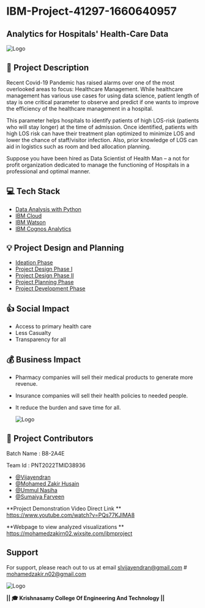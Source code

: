 
# IBM-Project-41297-1660640957


## **Analytics for Hospitals' Health-Care Data**
![Logo](https://cdn.dribbble.com/users/345283/screenshots/1566266/dribble-1.gif) 

## 📝 Project Description
Recent Covid-19 Pandemic has raised alarms over one of the most overlooked areas to focus: Healthcare
Management. While healthcare management has various use cases for using data science, patient length of stay is one critical parameter to observe and predict if one wants to improve the efficiency of the healthcare management in a hospital.

This parameter helps hospitals to identify patients of high LOS-risk (patients who will stay longer) at the time of admission. Once identified, patients with high LOS risk can have their treatment plan optimized to minimize LOS and lower the chance of staff/visitor infection. Also, prior knowledge of LOS can aid in logistics such as room and bed allocation planning.

Suppose you have been hired as Data Scientist of Health Man – a not for profit organization dedicated to manage the functioning of Hospitals in a professional and optimal manner.

## 💻 Tech Stack

 - [Data Analysis with Python](https://en.wikipedia.org/wiki/Data_analysis)
 - [IBM Cloud](https://en.wikipedia.org/wiki/IBM_Cloud)
 - [IBM Watson](https://en.wikipedia.org/wiki/IBM_Watson)
 - [IBM Cognos Analytics](https://en.wikipedia.org/wiki/IBM_Cognos_Analytics)


## 💡 Project Design and Planning
 - [Ideation Phase](https://github.com/IBM-EPBL/IBM-Project-41297-1660640957/tree/main/Project%20Design%20%26%20Planning/1.Ideation%20Phase)
 - [Project Design Phase I](https://github.com/IBM-EPBL/IBM-Project-41297-1660640957/tree/main/Project%20Design%20%26%20Planning/2.Project%20Design%20phase%20I)
 - [Project Design Phase II](https://github.com/IBM-EPBL/IBM-Project-41297-1660640957/blob/main/1.Ideation_phase/2.EmpathyMap.pdf)
 - [Project Planning Phase](https://github.com/IBM-EPBL/IBM-Project-41297-1660640957/tree/main/Project%20Design%20%26%20Planning/4.Project%20Planning)
 - [Project Development Phase](https://github.com/IBM-EPBL/IBM-Project-41297-1660640957/tree/main/Project%20Development%20Phase)

## 👍 Social Impact
 - Access to primary health care
 - Less Casualty
 - Transparency for all

## 💰 Business Impact
 - Pharmacy companies will sell their medical products to generate more revenue.
 - Insurance companies will sell their health policies to needed people.
 - It reduce the burden and save time for all.
   
   ![Logo](https://innovaremedia.com/wp-content/uploads/2019/12/hospital.gif)

## 💫 Project Contributors
Batch Name : B8-2A4E

Team Id : PNT2022TMID38936
- [@Vijayendran](https://www.github.com/VijayendranSL13)
- [@Mohamed Zakir Husain](https://www.github.com/mohamedzakirhusain)
- [@Ummul Nasiha](https://www.github.com/Nasiha19)
- [@Sumaiya Farveen](https://www.github.com/sumaiya2206)


**Project Demonstration Video Direct Link
**
https://www.youtube.com/watch?v=PQs77KJlMA8

**Webpage to view analyzed visualizations 
**
https://mohamedzakirn02.wixsite.com/ibmproject

## Support

For support, please reach out to us at email slvijayendran@gmail.com # mohamedzakir.n02@gmail.com

![Logo](https://media1.giphy.com/media/l3q2FnW3yZRJVZH2g/giphy.gif?cid=790b7611df04fcf78be01764e6121ed07c106223750aabd6&rid=giphy.gif&ct=g)


**********|**| 🎓 Krishnasamy College Of Engineering And Technology |**|**********
